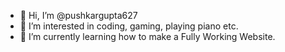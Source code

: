 - 👋 Hi, I’m @pushkargupta627
- 👀 I’m interested in coding, gaming, playing piano etc.
- 🌱 I’m currently learning how to make a Fully Working Website.

<!---
pushkargupta627/pushkargupta627 is a ✨ special ✨ repository because its `README.md` (this file) appears on your GitHub profile.
You can click the Preview link to take a look at your changes.
--->
